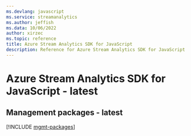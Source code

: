 ```yaml
---
ms.devlang: javascript
ms.service: streamanalytics
ms.author: jeffish
ms.data: 10/06/2022
author: xirzec
ms.topic: reference
title: Azure Stream Analytics SDK for JavaScript
description: Reference for Azure Stream Analytics SDK for JavaScript
---
```

# Azure Stream Analytics SDK for JavaScript - latest

## Management packages - latest
[!INCLUDE [mgmt-packages](stream-analytics-mgmt-index.md)]